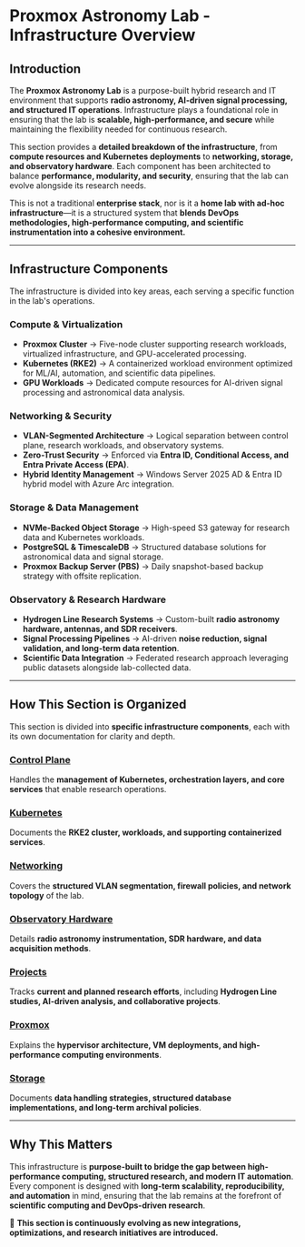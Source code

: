# **Proxmox Astronomy Lab - Infrastructure Overview**

## **Introduction**

The **Proxmox Astronomy Lab** is a purpose-built hybrid research and IT environment that supports **radio astronomy, AI-driven signal processing, and structured IT operations**. Infrastructure plays a foundational role in ensuring that the lab is **scalable, high-performance, and secure** while maintaining the flexibility needed for continuous research.

This section provides a **detailed breakdown of the infrastructure**, from **compute resources and Kubernetes deployments** to **networking, storage, and observatory hardware**. Each component has been architected to balance **performance, modularity, and security**, ensuring that the lab can evolve alongside its research needs.

This is not a traditional **enterprise stack**, nor is it a **home lab with ad-hoc infrastructure**—it is a structured system that **blends DevOps methodologies, high-performance computing, and scientific instrumentation into a cohesive environment.**

---

## **Infrastructure Components**

The infrastructure is divided into key areas, each serving a specific function in the lab's operations.

### **Compute & Virtualization**

- **Proxmox Cluster** → Five-node cluster supporting research workloads, virtualized infrastructure, and GPU-accelerated processing.
- **Kubernetes (RKE2)** → A containerized workload environment optimized for ML/AI, automation, and scientific data pipelines.
- **GPU Workloads** → Dedicated compute resources for AI-driven signal processing and astronomical data analysis.

### **Networking & Security**

- **VLAN-Segmented Architecture** → Logical separation between control plane, research workloads, and observatory systems.
- **Zero-Trust Security** → Enforced via **Entra ID, Conditional Access, and Entra Private Access (EPA)**.
- **Hybrid Identity Management** → Windows Server 2025 AD & Entra ID hybrid model with Azure Arc integration.

### **Storage & Data Management**

- **NVMe-Backed Object Storage** → High-speed S3 gateway for research data and Kubernetes workloads.
- **PostgreSQL & TimescaleDB** → Structured database solutions for astronomical data and signal storage.
- **Proxmox Backup Server (PBS)** → Daily snapshot-based backup strategy with offsite replication.

### **Observatory & Research Hardware**

- **Hydrogen Line Research Systems** → Custom-built **radio astronomy hardware, antennas, and SDR receivers**.
- **Signal Processing Pipelines** → AI-driven **noise reduction, signal validation, and long-term data retention**.
- **Scientific Data Integration** → Federated research approach leveraging public datasets alongside lab-collected data.

---

## **How This Section is Organized**

This section is divided into **specific infrastructure components**, each with its own documentation for clarity and depth.

### **[Control Plane](control-plane/README.md)**

Handles the **management of Kubernetes, orchestration layers, and core services** that enable research operations.

### **[Kubernetes](kubernetes/README.md)**

Documents the **RKE2 cluster, workloads, and supporting containerized services**.

### **[Networking](networking/README.md)**

Covers the **structured VLAN segmentation, firewall policies, and network topology** of the lab.

### **[Observatory Hardware](observatory-hardware/README.md)**

Details **radio astronomy instrumentation, SDR hardware, and data acquisition methods**.

### **[Projects](projects/README.md)**

Tracks **current and planned research efforts**, including **Hydrogen Line studies, AI-driven analysis, and collaborative projects**.

### **[Proxmox](proxmox/README.md)**

Explains the **hypervisor architecture, VM deployments, and high-performance computing environments**.

### **[Storage](storage/README.md)**

Documents **data handling strategies, structured database implementations, and long-term archival policies**.

---

## **Why This Matters**

This infrastructure is **purpose-built to bridge the gap between high-performance computing, structured research, and modern IT automation**. Every component is designed with **long-term scalability, reproducibility, and automation** in mind, ensuring that the lab remains at the forefront of **scientific computing and DevOps-driven research**.

📌 **This section is continuously evolving as new integrations, optimizations, and research initiatives are introduced.**
